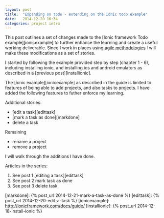 ```yaml
---
layout: post
title:  "Expanding on todo - extending on the Ionic todo example"
date:   2014-12-20 16:34
categories: project intro
---
```


This post outlines a set of changes made to the [Ionic framework Todo example][ionicexample] to further enhance the learning and create a useful working deliverable. Since I work in places using [agile methodologies](http://agilemanifesto.org) I will make these modifications as a set of stories.

I started by following the example provided step by step (chapter 1 - 6), including installing ionic, and installing ios and android emulators as described in a [previous post][installionic].

The [ionic example][ionicexample] as described in the guide is limited to features of being able to add projects, and also tasks to projects. I have added the following features to futher enforce my learning.

Additional stories:

 * [edit a task][edittask]
 * [mark a task as done][markdone]
 * delete a task

Remaining

 * rename a project
 * remove a project

I will walk through the additions I have done.

Articles in the series:

 1. See post 1 [editing a task][edittask]
 1. See post 2 mark task as done
 1. See post 3 delete task

[markdone]:    {% post_url 2014-12-21-mark-a-task-as-done %}
[edittask]:    {% post_url 2014-12-20-edit-a-task %}
[ionicexample]: http://ionicframework.com/docs/guide/
[installionic]: {% post_url 2014-12-18-install-ionic %}